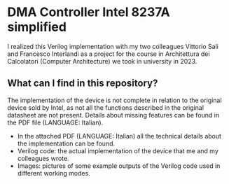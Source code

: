 <h1>DMA Controller Intel 8237A simplified</h1>
I realized this Verilog implementation with my two colleagues Vittorio Sali and Francesco Interlandi as a project for the course in Architettura dei Calcolatori (Computer Architecture) we took in university in 2023.

<h2>What can I find in this repository?</h2>
The implementation of the device is not complete in relation to the original device sold by Intel, as not all the functions described in the original datasheet are not present. Details about missing features can be found in the PDF file (LANGUAGE: Italian).
<ul>
  <li>In the attached PDF (LANGUAGE: Italian) all the technical details about the implementation can be found.</li>
  <li>Verilog code: the actual implementation of the device that me and my colleagues wrote.</li>
  <li>Images: pictures of some example outputs of the Verilog code used in different working modes.</li>
</ul>
